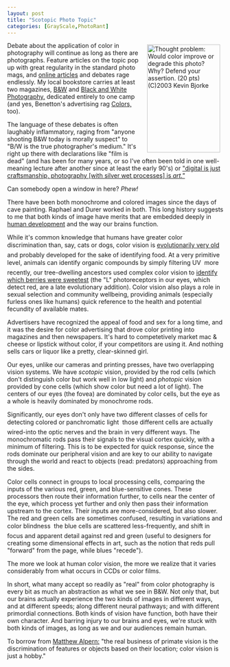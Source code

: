 ```yaml
---
layout: post
title: "Scotopic Photo Topic"
categories: [GrayScale,PhotoRant]
---
```

<a href="/photo/journal/jun03n-31.html"><img src="http://www.botzilla.com/bpix/jun03n-31.jpg" border=0 align="right" width=170 height=252 hspace=8 vspace=6 title="Thought problem: Would color improve or degrade this photo? Why? Defend your assertion. (20 pts) (C)2003 Kevin Bjorke"></a>Debate about the application of color in photography will continue as long as there are photographs. Feature articles on the topic pop up with great regularity in the standard photo mags, and <a href="http://digitaljournalist.org/issue0307/nutsandbolts.html" target="linkframe">online articles</a> and debates rage endlessly. My local bookstore carries at least two magazines, <a href="http://www.bandwmag.com/" target="linkframe">B&amp;W</a> and <a href="http://www.gmcmags.com/" target="linkframe">Black and White Photography,</a> dedicated entirely to one camp (and yes, Benetton's advertising rag <a href="http://www.benetton.com/colors/" target="linkframe">Colors,</a> too).

The language of these debates is often laughably inflammatory, raging from "anyone shooting B&amp;W today is morally suspect" to "B/W is the true photographer's medium." It's right up there with declarations like "film is dead" (and has been for many years, or so I've often been told in one well-meaning lecture after another since at least the early 90's) or <a href="http://www.thelightregistry.com/" target="linkframe">"digital is just craftsmanship, photography [with silver wet processes] is <i>art."</i></a>

Can somebody open a window in here? <i>Phew!</i>

There have been both monochrome and colored images since the days of cave painting. Raphael and Durer worked in both. This long history suggests to me that both kinds of image have merits that are embedded deeply in <a href="http://mbb.harvard.edu/evolution_of_mind_and_brain/ Livingstone.pdf" target="linkframe">human development</a> and the way our brains function.

While it's common knowledge that humans have greater color discrimination than, say, cats or dogs, color vision is <a href=" http://visiongene.bio.uci.edu/JNRB.nb9510.pdf" target="linkframe">evolutionarily very old</a> &#151; and probably developed for the sake of identifying food. At a very primitive level, animals can identify organic compounds by simply filtering UV &#151; more recently, our tree-dwelling ancestors used complex color vision to <a href="http://www.bio.psu.edu/People/Faculty/Nei/ Lab/1997-nei-zhang-yokoyama.pdf" target="linkframe">identify which berries were sweetest</a> (the "L" photoreceptors in our eyes, which detect red, are a late evolutionary addition). Color vision also plays a role in sexual selection and community wellbeing, providing animals (especially furless ones like humans) quick reference to the health and potential fecundity of available mates.

Advertisers have recognized the appeal of food and sex for a long time, and it was the desire for color advertising that drove color printing into magazines and then newspapers. It's hard to competetively market mac &amp; cheese or lipstick without color, if your competitors are using it. And nothing sells cars or liquor like a pretty, clear-skinned girl.

Our eyes, unlike our cameras and printing presses, have two overlapping vision systems. We have <i>scotopic</i> vision, provided by the rod cells (which don't distinguish color but work well in low light) and <i>photopic</i> vision provided by cone cells (which show color but need a lot of light). The centers of our eyes (the fovea) are dominated by color cells, but the eye as a whole is heavily dominated by monochrome rods.

Significantly, our eyes don't only have two different classes of cells for detecting colored or panchromatic light &#151; those different cells are actually wired-into the optic nerves and the brain in very different ways. The monochromatic rods pass their signals to the visual cortex quickly, with a minimum of filtering. This is to be expected for quick response, since the rods dominate our peripheral vision and are key to our ability to navigate through the world and react to objects (read: predators) approaching from the sides.

Color cells connect in groups to local processing cells, comparing the inputs of the various red, green, and blue-sensitive cones. These processors then route their information further, to cells near the center of the eye, which process yet further and only then pass their information upstream to the cortex. Their inputs are more-considered, but also slower. The red and green cells are sometimes confused, resulting in variations and color blindness &#151; the blue cells are scattered less-frequently, and shift in focus and apparent detail against red and green (useful to designers for creating some dimensional effects in art, such as the notion that reds pull "forward" from the page, while blues "recede"). 

The more we look at human color vision, the more we realize that it varies considerably from what occurs in CCDs or color films.

In short, what many accept so readily as "real" from color photography is every bit as much an abstraction as what we see in B&amp;W. Not only that, but our brains actually experience the two kinds of images in different ways, and at different speeds; along different neural pathways; and with different primordial connections. Both kinds of vision have function, both have their own character. And barring injury to our brains and eyes, we're stuck with both kinds of images, as long as we and our audiences remain human.

To borrow from <a href="http://www.pub.umich.edu/daily/1998/nov/11-03-98/news/news9.html" target="linkframe">Matthew Alpern:</a> "the real business of primate vision is the discrimination of features or objects based on their location; color vision is just a hobby."


